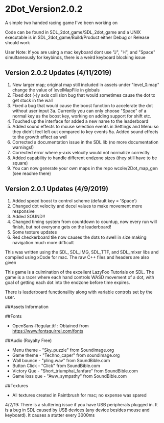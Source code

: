 # 2Dot_Version2.0.2
A simple two handed racing game I've been working on

Code can be found in SDL_2dot_game/SDL_2dot_game and a UNIX executable is in SDL_2dot_game/Build/Product either Debug or Release should work

User Note: If you are using a mac keyboard dont use "J", "H", and "Space" simultaneously for  keybinds, there is a weird keyboard blocking issue

## Version 2.0.2 Updates (4/11/2019)
 
 1.  New larger map; original map still included in assets under "level_0.map" change the value of levelMapFile in globals
 2.  Fixed dot  (-)y axis collision bug that would sometimes cause the dot to get stuck in the wall
 3.  Fixed a bug that would cause the boost function to accelerate the dot without user input
        3a. Currently you can only choose "Space" of a normal key as the boost key, working on adding support for shift etc.
 4.  Touched up the interface for added a new name to the leaderboard
 5.  Added sound effects to mouse selection events in Settings and Menu so they didn't feel left out compared to key events
        5a.  Added sound effects to the growth effect as well
 6.  Corrected a documentation issue in the SDL lib (no more documentation warnings!)
 7.  Corrected error where y-axis velocity would not normalize correctly
 8.  Added capability to handle different endzone sizes (they still have to be square)
 9.  You can now generate your own maps in the repo wcole/2Dot_map_gen (see readme there)




## Version 2.0.1 Updates (4/9/2019)

1) Added speed boost to control scheme (default key = 'Space')
2) Changed dot velocity and decel values to make movement more responsive
3) Added SOUND!! 
4) Changed timing system from countdown to countup, now every run will finish, but not everyone gets on the leaderboard!
5) Some texture updates
6) Red checkerboard tile now causes the dots to swell in size making navigation much more difficult

This was written using the SDL, SDL_IMG, SDL_TTF, and SDL_mixer libs and compiled using xCode for mac.  The raw C++ files and headers
are also given

This game is a culmination of the excellent LazyFoo Tutorials on SDL.  The game is a racer where each hand controls WASD 
movement of a dot, with goal of getting each dot into the endzone before time expires.

There is leaderboard functionaility along with variable controls set by the user.

##Assets Information

##Fonts
 - OpenSans-Regular.ttf : Obtained from https://www.fontsquirrel.com/fonts

##Audio (Royalty Free)
 - Menu theme - "Sky_puzzle" from Soundimage.org
 - Game theme - "Techno_caper" from soundimage.org
 - Wall bounce - "pling.wav" from SoundBible.com
 - Button Click - "Click" from SoundBible.com
 - Victory Que - "Short_triumphal_fanfare" from SoundBible.com
 - Game loss que - "Aww_sympathy" from SoundBible.com

##Textures
 - All textures created in Paintbrush for mac; no expense was spared

4/2/19: There is a stuttering issue if you have USB peripherals plugged in.  It is a bug in SDL caused by USB devices (any device besides mouse and keyboard).  It causes a stutter every 3000ms
